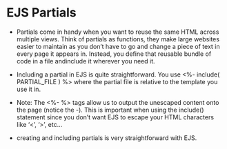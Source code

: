 # EJS Partials

- Partials come in handy when you want to reuse the same HTML across multiple views. Think of partials as functions, they make large websites easier to maintain as you don’t have to go and change a piece of text in every page it appears in. Instead, you define that reusable bundle of code in a file andinclude it wherever you need it.

- Including a partial in EJS is quite straightforward. You use <%- include( PARTIAL_FILE ) %> where the partial file is relative to the template you use it in.

- Note: The <%- %> tags allow us to output the unescaped content onto the page (notice the -). This is important when using the include() statement since you don’t want EJS to escape your HTML characters like ‘<’, ‘>’, etc…

-  creating and including partials is very straightforward with EJS.